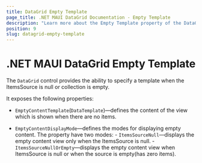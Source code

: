 ```yaml
---
title: DataGrid Empty Template
page_title: .NET MAUI DataGrid Documentation - Empty Template
description: "Learn more about the Empty Template property of the DataGrid control."
position: 9
slug: datagrid-empty-template
---
```


# .NET MAUI DataGrid Empty Template

The `DataGrid` control provides the ability to specify a template when the ItemsSource is null or collection is empty.

It exposes the following properties:

* `EmptyContentTemplate`(`DataTemplate`)&mdash;defines the content of the view which is shown when there are no items.

* `EmptyContentDisplayMode`&mdash;defines the modes for displaying empty content. The property have two modes:
       - `ItemsSourceNull`&mdash;displays the empty content view only when the ItemsSource is null.
       - `ItemsSourceNullOrEmpty`&mdash;displays the empty content view when ItemsSource is null or when the source is empty(has zero items).
